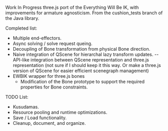 Work In Progress three.js port of the Everything Will Be IK, with improvements for armature agnosticism. From the cushion_tests branch of the Java library.


Completed list: 
- Multiple end-effectors.
- Async solving / solve request queing.
- Decoupling of Bone transformation from physical Bone direction.
- Naive integration of QScene for hierarchal lazy transform updates.
  -- API-like integration between QScene representation and three.js representation (not sure if I should keep it this way. Or make a three.js version of QScene for easier efficient scenegraph management)
- EWBIK wrapper for three.js bones
  - Modification of the Bone prototype to support the required properties for Bone constraints.

TODO List:
- Kusudamas.
- Resource pooling and runtime optimizations.
- Save / Load functionality.
- Cleanup, document, and organize.
